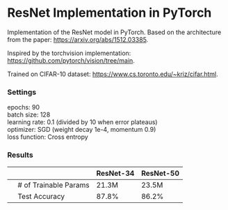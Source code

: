 # ResNet Implementation in PyTorch
Implementation of the ResNet model in PyTorch. Based on the architecture from the paper: https://arxiv.org/abs/1512.03385.  

Inspired by the torchvision implementation: https://github.com/pytorch/vision/tree/main.

Trained on CIFAR-10 dataset: https://www.cs.toronto.edu/~kriz/cifar.html.

### Settings
epochs: 90  
batch size: 128  
learning rate: 0.1 (divided by 10 when error plateaus)  
optimizer: SGD (weight decay 1e-4, momentum 0.9)  
loss function: Cross entropy

### Results
|   |         | ResNet-34 |  ResNet-50 |
|---|------------------------|----------------|--------------------------|
|   | # of Trainable Params  | 21.3M | 23.5M |
|   | Test Accuracy | 87.8% | 86.2% |
